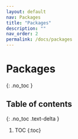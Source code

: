 ```yaml
---
layout: default
nav: Packages
title: "Packages"
description: ""
nav_order: 2
permalink: /docs/packages
---
```


# Packages
{: .no_toc }

## Table of contents
{: .no_toc .text-delta }

1. TOC
{:toc}
